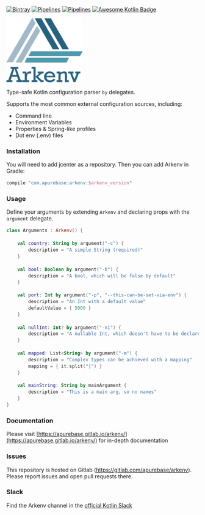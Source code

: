 [![Bintray](https://img.shields.io/bintray/v/apurebase/apurebase/arkenv.svg)](https://bintray.com/apurebase/apurebase/arkenv)
[![Pipelines](https://gitlab.com/apurebase/arkenv/badges/master/coverage.svg)](https://gitlab.com/apurebase/arkenv/commits/master)
[![Pipelines](https://gitlab.com/apurebase/arkenv/badges/master/pipeline.svg)](https://gitlab.com/apurebase/arkenv/pipelines)
[![Awesome Kotlin Badge](https://kotlin.link/awesome-kotlin.svg)](https://github.com/KotlinBy/awesome-kotlin)

<img src="/docs/arkenv_logo.png?raw=true" width="200">

Type-safe Kotlin configuration parser `by` delegates. 

Supports the most common external configuration sources, including: 
* Command line
* Environment Variables
* Properties & Spring-like profiles
* Dot env (.env) files


### Installation
You will need to add jcenter as a repository. Then you can add Arkenv in Gradle:

```groovy
compile "com.apurebase:arkenv:$arkenv_version"
```

### Usage
Define your arguments by extending `Arkenv` and declaring props with the `argument` delegate.
```kotlin
class Arguments : Arkenv() {

    val country: String by argument("-c") {
        description = "A simple String (required)"
    }

    val bool: Boolean by argument("-b") {
        description = "A bool, which will be false by default"
    }

    val port: Int by argument("-p", "--this-can-be-set-via-env") {
        description = "An Int with a default value"
        defaultValue = { 5000 }
    }

    val nullInt: Int? by argument("-ni") {
        description = "A nullable Int, which doesn't have to be declared"
    }

    val mapped: List<String> by argument("-m") {
        description = "Complex types can be achieved with a mapping"
        mapping = { it.split("|") }
    }

    val mainString: String by mainArgument {
        description = "This is a main arg, so no names"
    }
}
```


### Documentation
Please visit [https://apurebase.gitlab.io/arkenv/](https://apurebase.gitlab.io/arkenv/) for in-depth documentation

### Issues
This repository is hosted on Gitlab (https://gitlab.com/apurebase/arkenv). Please report issues and open pull requests there.

### Slack
Find the Arkenv channel in the [official Kotlin Slack](https://kotlinlang.slack.com/messages/CGF74HD19/)

